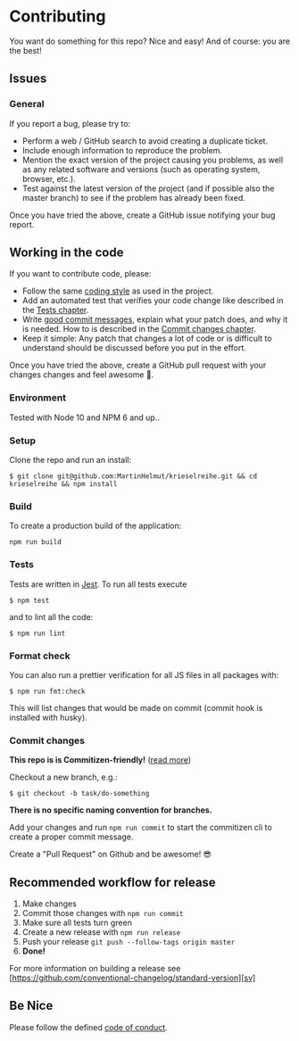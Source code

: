 # Contributing

You want do something for this repo? Nice and easy! And of course: you
are the best!

## Issues

### General

If you report a bug, please try to:

-   Perform a web / GitHub search to avoid creating a duplicate ticket.
-   Include enough information to reproduce the problem.
-   Mention the exact version of the project causing you problems, as well as any related software and versions (such as operating system, browser, etc.).
-   Test against the latest version of the project (and if possible also the master branch) to see if the problem has already been fixed.

Once you have tried the above, create a GitHub issue notifying your bug report.

## Working in the code

If you want to contribute code, please:

-   Follow the same [coding style](#format-check) as used in the project.
-   Add an automated test that verifies your code change like described in the [Tests chapter](#tests).
-   Write [good commit messages](http://tbaggery.com/2008/04/19/a-note-about-git-commit-messages.html), explain what your patch does, and why it is needed. How to is described in the [Commit changes chapter](#commit-changes).
-   Keep it simple: Any patch that changes a lot of code or is difficult to understand should be discussed before you put in the effort.

Once you have tried the above, create a GitHub pull request with your changes changes and feel awesome 🎉.

### Environment

Tested with Node 10 and NPM 6 and up..

### Setup

Clone the repo and run an install:

```shell
$ git clone git@github.com:MartinHelmut/krieselreihe.git && cd krieselreihe && npm install
```

### Build

To create a production build of the application:

```shell
npm run build
```

### Tests

Tests are written in [Jest][jturl]. To run all tests execute

```shell
$ npm test
```

and to lint all the code:

```shell
$ npm run lint
```

### Format check

You can also run a prettier verification for all JS files in all packages with:

```shell
$ npm run fmt:check
```

This will list changes that would be made on commit (commit hook is installed with husky).

### Commit changes

**This repo is is Commitizen-friendly!** ([read more][czcli])

Checkout a new branch, e.g.:

```shell
$ git checkout -b task/do-something
```

**There is no specific naming convention for branches.**

Add your changes and run `npm run commit` to start the commitizen cli to create a proper commit message.

Create a "Pull Request" on Github and be awesome! 😎

## Recommended workflow for release

1.  Make changes
2.  Commit those changes with `npm run commit`
3.  Make sure all tests turn green
4.  Create a new release with `npm run release`
5.  Push your release `git push --follow-tags origin master`
6.  **Done!**

For more information on building a release see [https://github.com/conventional-changelog/standard-version][sv]

## Be Nice

Please follow the defined [code of conduct](CODE_OF_CONDUCT.md).

[czcli]: http://commitizen.github.io/cz-cli/
[svurl]: https://github.com/conventional-changelog/standard-version
[jturl]: https://facebook.github.io/jest/
